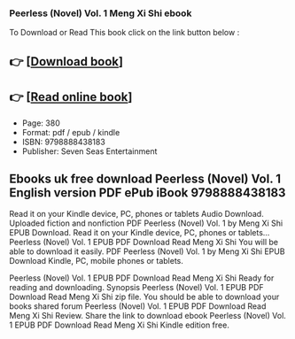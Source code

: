 ### Peerless (Novel) Vol. 1 Meng Xi Shi ebook

To Download or Read This book click on the link button below :

## 👉  [**[Download book](http://get-pdfs.com/download.php?group=book&from=github.com&id=717183&lnk=1081 "Download book")**]

## 👉  [**[Read online book](http://get-pdfs.com/download.php?group=book&from=github.com&id=717183&lnk=1081 "Read online book")**]


* Page: 380
* Format: pdf / epub / kindle
* ISBN: 9798888438183
* Publisher: Seven Seas Entertainment



## Ebooks uk free download Peerless (Novel) Vol. 1 English version PDF ePub iBook 9798888438183


Read it on your Kindle device, PC, phones or tablets Audio Download. Uploaded fiction and nonfiction PDF Peerless (Novel) Vol. 1 by Meng Xi Shi EPUB Download. Read it on your Kindle device, PC, phones or tablets... Peerless (Novel) Vol. 1 EPUB PDF Download Read Meng Xi Shi You will be able to download it easily. PDF Peerless (Novel) Vol. 1 by Meng Xi Shi EPUB Download Kindle, PC, mobile phones or tablets.

Peerless (Novel) Vol. 1 EPUB PDF Download Read Meng Xi Shi Ready for reading and downloading. Synopsis Peerless (Novel) Vol. 1 EPUB PDF Download Read Meng Xi Shi zip file. You should be able to download your books shared forum Peerless (Novel) Vol. 1 EPUB PDF Download Read Meng Xi Shi Review. Share the link to download ebook Peerless (Novel) Vol. 1 EPUB PDF Download Read Meng Xi Shi Kindle edition free.





